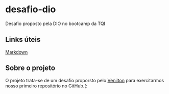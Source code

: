 # desafio-dio
Desafio proposto pela DIO no bootcamp da TQI

## Links úteis 

[Markdown](https://www.markdownguide.org/basic-syntax/)

## Sobre o projeto

O projeto trata-se de um desafio proporsto pelo [Venilton](https://www.linkedin.com/in/falvojr?miniProfileUrn=urn%3Ali%3Afs_miniProfile%3AACoAAAXXLH4BOET6vwImGNu-BYf1jucaBO9yyTo&lipi=urn%3Ali%3Apage%3Ad_flagship3_search_srp_all%3BstYn%2B5qXSiW%2FSMS%2F4GIBPw%3D%3D) para exercitarmos nosso primeiro repositório no GitHub.(:
